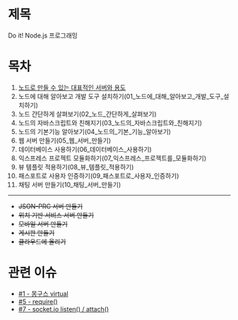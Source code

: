# 제목

Do it! Node.js 프로그래밍

# 목차

1. [노드로 만들 수 있는 대표적인 서버와 용도](00_노드로_만들_수_있는_대표적인_서버와_용도)
1. 노드에 대해 알아보고 개발 도구 설치하기(01_노드에_대해_알아보고_개발_도구_설치하기)
1. 노드 간단하게 살펴보기(02_노드_간단하게_살펴보기)
1. 노드의 자바스크립트와 친해지기(03_노드의_자바스크립트와_친해지기)
1. 노드의 기본기능 알아보기(04_노드의_기본_기능_알아보기)
1. 웹 서버 만들기(05_웹_서버_만들기)
1. 데이터베이스 사용하기(06_데이터베이스_사용하기)
1. 익스프레스 프로젝트 모듈화하기(07_익스프레스_프로젝트를_모듈화하기)
1. 뷰 템플릿 적용하기(08_뷰_템플릿_적용하기)
1. 패스포트로 사용자 인증하기(09_패스포트로_사용자_인증하기)
1. 채팅 서버 만들기(10_채팅_서버_만들기)

---------------------------------------

- ~~JSON-PRC 서버 만들기~~
- ~~위치 기반 서비스 서버 만들기~~
- ~~모바일 서버 만들기~~
- ~~게시판 만들기~~
- ~~클라우드에 올리기~~

# 관련 이슈

- [#1 - 몽구스 virtual](https://github.com/heowc/programming-study/issues/1)
- [#5 - require()](https://github.com/heowc/programming-study/issues/5)
- [#7 - socket.io listen() / attach()](https://github.com/heowc/programming-study/issues/7)